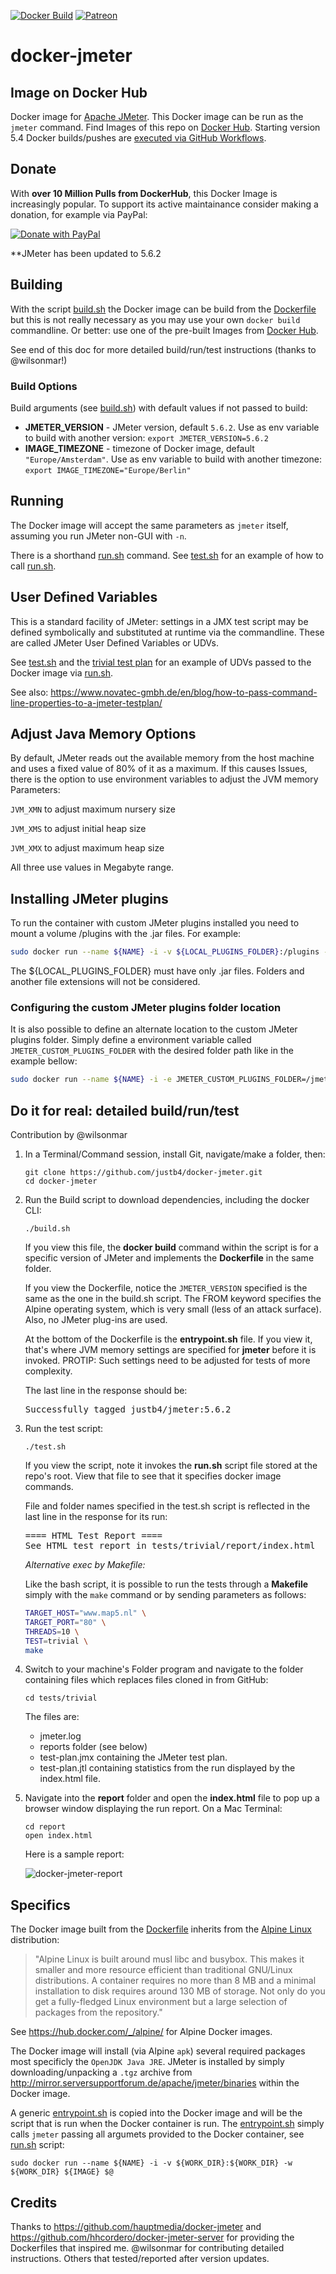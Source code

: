 [![Docker Build](https://github.com/justb4/docker-jmeter/actions/workflows/docker.yml/badge.svg)](https://github.com/justb4/docker-jmeter/actions/workflows/docker.yml)
[![Patreon](https://img.shields.io/badge/patreon-donate-yellow.svg)](https://patreon.com/justb4)

# docker-jmeter
## Image on Docker Hub

Docker image for [Apache JMeter](http://jmeter.apache.org).
This Docker image can be run as the ``jmeter`` command.
Find Images of this repo on [Docker Hub](https://hub.docker.com/r/justb4/jmeter).
Starting version 5.4 Docker builds/pushes
are [executed via GitHub Workflows](.github/workflows/docker.yml).

## Donate
With **over 10 Million Pulls from DockerHub**, this Docker Image is increasingly popular.
To support its active maintainance consider making a donation, for example via PayPal:

[![Donate with PayPal](https://raw.githubusercontent.com/stefan-niedermann/paypal-donate-button/master/paypal-donate-button.png)](https://www.paypal.com/biz/fund?id=3QZW9SNGCWBM4)


**JMeter has been updated to 5.6.2

## Building

With the script [build.sh](build.sh) the Docker image can be build
from the [Dockerfile](Dockerfile) but this is not really necessary as
you may use your own ``docker build`` commandline. Or better: use one
of the pre-built Images from [Docker Hub](https://hub.docker.com/r/justb4/jmeter).

See end of this doc for more detailed build/run/test instructions (thanks to @wilsonmar!)

### Build Options

Build arguments (see [build.sh](build.sh)) with default values if not passed to build:

- **JMETER_VERSION** - JMeter version, default ``5.6.2``. Use as env variable to build with another version: `export JMETER_VERSION=5.6.2`
- **IMAGE_TIMEZONE** - timezone of Docker image, default ``"Europe/Amsterdam"``. Use as env variable to build with another timezone: `export IMAGE_TIMEZONE="Europe/Berlin"`

## Running

The Docker image will accept the same parameters as ``jmeter`` itself, assuming
you run JMeter non-GUI with ``-n``.

There is a shorthand [run.sh](run.sh) command.
See [test.sh](test.sh) for an example of how to call [run.sh](run.sh).

## User Defined Variables

This is a standard facility of JMeter: settings in a JMX test script
may be defined symbolically and substituted at runtime via the commandline.
These are called JMeter User Defined Variables or UDVs.

See [test.sh](test.sh) and the [trivial test plan](tests/trivial/test-plan.jmx) for an example of UDVs passed to the Docker
image via [run.sh](run.sh).

See also: https://www.novatec-gmbh.de/en/blog/how-to-pass-command-line-properties-to-a-jmeter-testplan/

## Adjust Java Memory Options

By default, JMeter reads out the available memory from the host machine and uses a fixed value of 80% of it as a maximum. If this causes Issues, there is the option to use environment variables to adjust the JVM memory Parameters:

```JVM_XMN``` to adjust maximum nursery size

```JVM_XMS``` to adjust initial heap size

```JVM_XMX``` to adjust maximum heap size

All three use values in Megabyte range.

## Installing JMeter plugins

To run the container with custom JMeter plugins installed you need to mount a volume /plugins with the .jar files. For example:
```sh
sudo docker run --name ${NAME} -i -v ${LOCAL_PLUGINS_FOLDER}:/plugins -v ${LOCAL_JMX_WORK_DIR}:${CONTAINER_JMX_WORK_DIR} -w ${PWD} ${IMAGE} $@
```

The ${LOCAL_PLUGINS_FOLDER} must have only .jar files. Folders and another file extensions will not be considered.

### Configuring the custom JMeter plugins folder location

It is also possible to define an alternate location to the custom JMeter plugins folder. Simply define a environment variable called `JMETER_CUSTOM_PLUGINS_FOLDER` with the desired folder path like in the example bellow:

```sh
sudo docker run --name ${NAME} -i -e JMETER_CUSTOM_PLUGINS_FOLDER=/jmeter/plugins -v ${LOCAL_PLUGINS_FOLDER}:/jmeter/plugins -v ${LOCAL_JMX_WORK_DIR}:${CONTAINER_JMX_WORK_DIR} -w ${PWD} ${IMAGE} $@
```


## Do it for real: detailed build/run/test

Contribution by @wilsonmar

1. In a Terminal/Command session, install Git, navigate/make a folder, then:

   ```
   git clone https://github.com/justb4/docker-jmeter.git
   cd docker-jmeter
   ```

1. Run the Build script to download dependencies, including the docker CLI:

   ```
   ./build.sh
   ```

   If you view this file, the <strong>docker build</strong> command within the script is for a specific version of JMeter and implements the <strong>Dockerfile</strong> in the same folder.

   If you view the Dockerfile, notice the `JMETER_VERSION` specified is the same as the one in the build.sh script. The FROM keyword specifies the Alpine operating system, which is very small (less of an attack surface). Also, no JMeter plug-ins are used.

   At the bottom of the Dockerfile is the <strong>entrypoint.sh</strong> file. If you view it, that's where JVM memory settings are specified for <strong>jmeter</strong> before it is invoked. PROTIP: Such settings need to be adjusted for tests of more complexity.

   The last line in the response should be:

   <tt>Successfully tagged justb4/jmeter:5.6.2</tt>

1. Run the test script:

   ```
   ./test.sh
   ```

   If you view the script, note it invokes the <strong>run.sh</strong> script file stored at the repo's root. View that file to see that it specifies docker image commands.

   File and folder names specified in the test.sh script is reflected in the last line in the response for its run:

   <pre>
   ==== HTML Test Report ====
   See HTML test report in tests/trivial/report/index.html
   </pre>

   *Alternative exec by Makefile:*

   Like the bash script, it is possible to run the tests through a **Makefile** simply with the `make` command or by sending parameters as follows:

   ```sh
   TARGET_HOST="www.map5.nl" \
   TARGET_PORT="80" \
   THREADS=10 \
   TEST=trivial \
   make
   ```

1. Switch to your machine's Folder program and navigate to the folder containing files which replaces files cloned in from GitHub:

   ```
   cd tests/trivial
   ```

   The files are:

   * jmeter.log
   * reports folder (see below)
   * test-plan.jmx containing the JMeter test plan.
   * test-plan.jtl containing statistics from the run displayed by the index.html file.


1. Navigate into the <strong>report</strong> folder and open the <strong>index.html</strong> file to pop up a browser window displaying the run report. On a Mac Terminal:

   ```
   cd report
   open index.html
   ```

   Here is a sample report:

   ![docker-jmeter-report](https://user-images.githubusercontent.com/300046/54093523-1a1c3d80-436f-11e9-8930-750e9b736084.png)


## Specifics

The Docker image built from the
[Dockerfile](Dockerfile) inherits from the [Alpine Linux](https://www.alpinelinux.org) distribution:

> "Alpine Linux is built around musl libc and busybox. This makes it smaller
> and more resource efficient than traditional GNU/Linux distributions.
> A container requires no more than 8 MB and a minimal installation to disk
> requires around 130 MB of storage.
> Not only do you get a fully-fledged Linux environment but a large selection of packages from the repository."

See https://hub.docker.com/_/alpine/ for Alpine Docker images.

The Docker image will install (via Alpine ``apk``) several required packages most specificly
the ``OpenJDK Java JRE``.  JMeter is installed by simply downloading/unpacking a ``.tgz`` archive
from http://mirror.serversupportforum.de/apache/jmeter/binaries within the Docker image.

A generic [entrypoint.sh](entrypoint.sh) is copied into the Docker image and
will be the script that is run when the Docker container is run. The
[entrypoint.sh](entrypoint.sh) simply calls ``jmeter`` passing all argumets provided
to the Docker container, see [run.sh](run.sh) script:

```
sudo docker run --name ${NAME} -i -v ${WORK_DIR}:${WORK_DIR} -w ${WORK_DIR} ${IMAGE} $@
```

## Credits

Thanks to https://github.com/hauptmedia/docker-jmeter
and https://github.com/hhcordero/docker-jmeter-server for providing
the Dockerfiles that inspired me.   @wilsonmar for contributing detailed instructions. Others
that tested/reported after version updates.
